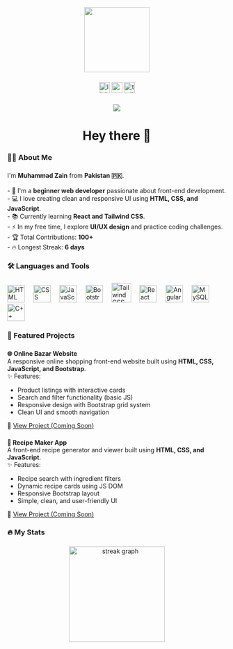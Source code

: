 <div align="center">
  <img height="150" src="https://media.giphy.com/media/M9gbBd9nbDrOTu1Mqx/giphy.gif" />
</div>

###

<div align="center">
  <img src="https://img.shields.io/static/v1?message=LinkedIn&logo=linkedin&label=&color=0077B5&logoColor=white&labelColor=&style=for-the-badge" height="25" alt="linkedin logo" />
  <img src="https://img.shields.io/static/v1?message=Youtube&logo=youtube&label=&color=FF0000&logoColor=white&labelColor=&style=for-the-badge" height="25" alt="youtube logo" />
  <img src="https://img.shields.io/static/v1?message=Twitter&logo=twitter&label=&color=1DA1F2&logoColor=white&labelColor=&style=for-the-badge" height="25" alt="twitter logo" />
</div>

###

<div align="center">
  <img src="https://visitor-badge.laobi.icu/badge?page_id=ZAINI-CODE.ZAINI-CODE" />
</div>

###

<h1 align="center">Hey there 👋</h1>

###

<h3 align="left">👨‍💻 About Me</h3>

###

<p align="left">
  I'm <strong>Muhammad Zain</strong> from <strong>Pakistan 🇵🇰</strong>.<br><br>
  - 🌱 I'm a <strong>beginner web developer</strong> passionate about front-end development.<br>
  - 💻 I love creating clean and responsive UI using <strong>HTML, CSS, and JavaScript</strong>.<br>
  - 📚 Currently learning <strong>React and Tailwind CSS</strong>.<br>
  - ⚡ In my free time, I explore <strong>UI/UX design</strong> and practice coding challenges.<br>
  - 🏆 Total Contributions: <strong>100+</strong><br>
  - 🔥 Longest Streak: <strong>6 days</strong>
</p>

###

<h3 align="left">🛠 Languages and Tools</h3>

###

<div align="left">
  <img src="https://cdn.jsdelivr.net/gh/devicons/devicon/icons/html5/html5-original.svg" height="40" alt="HTML logo" />
  <img width="12" />
  <img src="https://cdn.jsdelivr.net/gh/devicons/devicon/icons/css3/css3-original.svg" height="40" alt="CSS logo" />
  <img width="12" />
  <img src="https://cdn.jsdelivr.net/gh/devicons/devicon/icons/javascript/javascript-original.svg" height="40" alt="JavaScript logo" />
  <img width="12" />
  <img src="https://cdn.jsdelivr.net/gh/devicons/devicon/icons/bootstrap/bootstrap-original.svg" height="40" alt="Bootstrap logo" />
  <img width="12" />
  <img src="https://www.vectorlogo.zone/logos/tailwindcss/tailwindcss-icon.svg" height="45" alt="Tailwind CSS logo" />
  <img width="12" />
  <img src="https://cdn.jsdelivr.net/gh/devicons/devicon/icons/react/react-original.svg" height="40" alt="React logo" />
  <img width="12" />
  <img src="https://cdn.jsdelivr.net/gh/devicons/devicon/icons/angularjs/angularjs-original.svg" height="40" alt="Angular logo" />
  <img width="12" />
  <img src="https://cdn.jsdelivr.net/gh/devicons/devicon/icons/mysql/mysql-original.svg" height="40" alt="MySQL logo" />
  <img width="12" />
  <img src="https://cdn.jsdelivr.net/gh/devicons/devicon/icons/cplusplus/cplusplus-original.svg" height="40" alt="C++ logo" />
</div>

###

<h3 align="left">💼 Featured Projects</h3>

###

<p align="left">
  <strong>🌐 Online Bazar Website</strong><br>
  A responsive online shopping front-end website built using <strong>HTML, CSS, JavaScript, and Bootstrap</strong>.<br>
  ✨ Features:
  <ul>
    <li>Product listings with interactive cards</li>
    <li>Search and filter functionality (basic JS)</li>
    <li>Responsive design with Bootstrap grid system</li>
    <li>Clean UI and smooth navigation</li>
  </ul>
  🔗 <a href="#">View Project (Coming Soon)</a>
</p>

###

<p align="left">
  <strong>🥘 Recipe Maker App</strong><br>
  A front-end recipe generator and viewer built using <strong>HTML, CSS, and JavaScript</strong>.<br>
  ✨ Features:
  <ul>
    <li>Recipe search with ingredient filters</li>
    <li>Dynamic recipe cards using JS DOM</li>
    <li>Responsive Bootstrap layout</li>
    <li>Simple, clean, and user-friendly UI</li>
  </ul>
  🔗 <a href="#">View Project (Coming Soon)</a>
</p>

###

<h3 align="left">🔥 My Stats</h3>

###

<div align="center">
  <img src="https://streak-stats.demolab.com?user=ZAINI-CODE&locale=en&mode=daily&theme=dracula&hide_border=false&border_radius=5&order=3" height="220" alt="streak graph" />
</div>
